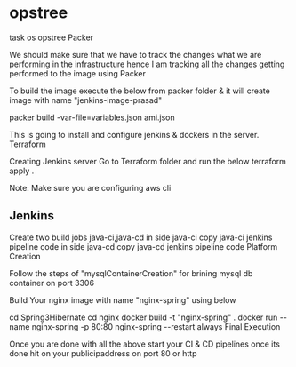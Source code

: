 # opstree
task os opstree
Packer

We should make sure that we have to track the changes what we are performing in the infrastructure hence I am tracking all the changes getting performed to the image using Packer

To build the image execute the below from packer folder & it will create image with name "jenkins-image-prasad"

packer build -var-file=variables.json ami.json

This is going to install and configure jenkins & dockers in the server.
Terraform

Creating Jenkins server Go to Terraform folder and run the below terraform apply .

Note: Make sure you are configuring aws cli

Jenkins
-------------
Create two build jobs java-ci,java-cd in side java-ci copy java-ci jenkins pipeline code in side java-cd copy java-cd jenkins pipeline code
Platform Creation

Follow the steps of "mysqlContainerCreation" for brining mysql db container on port 3306

Build Your nginx image with name "nginx-spring" using below

cd Spring3Hibernate cd nginx docker build -t "nginx-spring" . docker run --name nginx-spring -p 80:80 nginx-spring --restart always
Final Execution

Once you are done with all the above start your CI & CD pipelines once its done hit on your publicipaddress on port 80 or http
